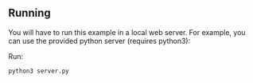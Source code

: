 ## Running
You will have to run this example in a local web server.
For example, you can use the provided python server (requires python3):

Run:
```
python3 server.py
```

